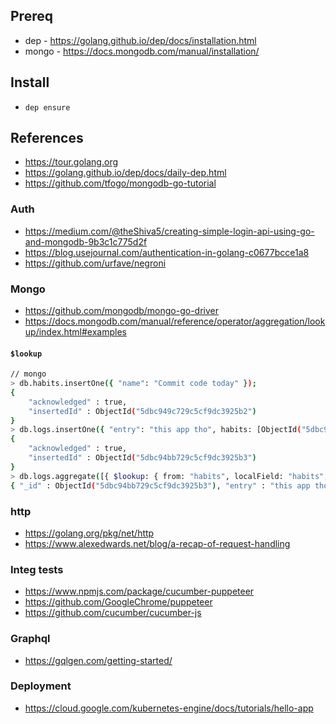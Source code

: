 ## Prereq

- dep - https://golang.github.io/dep/docs/installation.html
- mongo - https://docs.mongodb.com/manual/installation/

## Install

- `dep ensure`

## References

- https://tour.golang.org
- https://golang.github.io/dep/docs/daily-dep.html
- https://github.com/tfogo/mongodb-go-tutorial

### Auth

- https://medium.com/@theShiva5/creating-simple-login-api-using-go-and-mongodb-9b3c1c775d2f
- https://blog.usejournal.com/authentication-in-golang-c0677bcce1a8
- https://github.com/urfave/negroni

### Mongo

- https://github.com/mongodb/mongo-go-driver
- https://docs.mongodb.com/manual/reference/operator/aggregation/lookup/index.html#examples

#### `$lookup`

```bash
// mongo
> db.habits.insertOne({ "name": "Commit code today" });
{
	"acknowledged" : true,
	"insertedId" : ObjectId("5dbc949c729c5cf9dc3925b2")
}
> db.logs.insertOne({ "entry": "this app tho", habits: [ObjectId("5dbc949c729c5cf9dc3925b2")] });
{
	"acknowledged" : true,
	"insertedId" : ObjectId("5dbc94bb729c5cf9dc3925b3")
}
> db.logs.aggregate([{ $lookup: { from: "habits", localField: "habits", foreignField: "_id", as: "habits_info"  } }]);
{ "_id" : ObjectId("5dbc94bb729c5cf9dc3925b3"), "entry" : "this app tho", "habits" : [ ObjectId("5dbc949c729c5cf9dc3925b2") ], "habits_info" : [ { "_id" : ObjectId("5dbc949c729c5cf9dc3925b2"), "name" : "Commit code today" } ] }
```

### http

- https://golang.org/pkg/net/http
- https://www.alexedwards.net/blog/a-recap-of-request-handling

### Integ tests

- https://www.npmjs.com/package/cucumber-puppeteer
- https://github.com/GoogleChrome/puppeteer
- https://github.com/cucumber/cucumber-js

### Graphql

- https://gqlgen.com/getting-started/

### Deployment

- https://cloud.google.com/kubernetes-engine/docs/tutorials/hello-app
